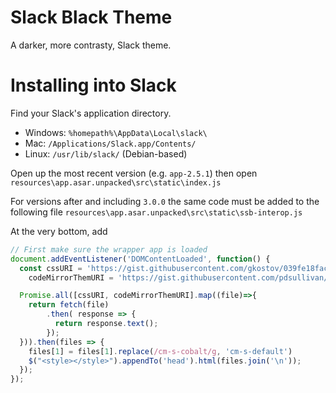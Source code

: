 # Slack Black Theme

A darker, more contrasty, Slack theme.

# Installing into Slack

Find your Slack's application directory.

* Windows: `%homepath%\AppData\Local\slack\`
* Mac: `/Applications/Slack.app/Contents/`
* Linux: `/usr/lib/slack/` (Debian-based)


Open up the most recent version (e.g. `app-2.5.1`) then open
`resources\app.asar.unpacked\src\static\index.js`

For versions after and including `3.0.0` the same code must be added to the following file
`resources\app.asar.unpacked\src\static\ssb-interop.js`

At the very bottom, add

```js
// First make sure the wrapper app is loaded
document.addEventListener('DOMContentLoaded', function() {
  const cssURI = 'https://gist.githubusercontent.com/gkostov/039fe18fac0c27a4350b274f83403dcb/raw/slack-dark-theme.css',
    codeMirrorThemURI = 'https://gist.githubusercontent.com/pdsullivan/32bad68541ccb66ae6d4948f7c9e88bb/raw/f22e0f5de5ff25d2c06337e8a0ea1ce25885b0e4/cobalt.css';  // also add the "cobalt" theme for the CodeMirror snippets

  Promise.all([cssURI, codeMirrorThemURI].map((file)=>{
    return fetch(file)
        .then( response => {
          return response.text();
        });
  })).then(files => {
    files[1] = files[1].replace(/cm-s-cobalt/g, 'cm-s-default')
    $("<style></style>").appendTo('head').html(files.join('\n'));
  });
});
```
